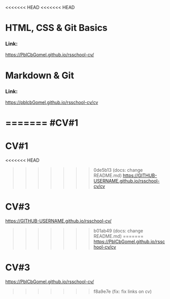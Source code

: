 <<<<<<< HEAD
<<<<<<< HEAD
# HTML, CSS & Git Basics
### Link:
https://PblCbGomel.github.io/rsschool-cv/
# Markdown & Git
### Link:
https://pblcbGomel.github.io/rsschool-cv/cv

=======
#CV#1
=======
# CV#1
<<<<<<< HEAD
>>>>>>> 0de5b13 (docs: change README.md)
https://GITHUB-USERNAME.github.io/rsschool-cv/cv
# CV#3
https://GITHUB-USERNAME.github.io/rsschool-cv/
>>>>>>> b01ab49 (docs: change README.md)
=======
https://PblCbGomel.github.io/rsschool-cv/cv
# CV#3
https://PblCbGomel.github.io/rsschool-cv/
>>>>>>> f8a9e7e (fix: fix links on cv)
